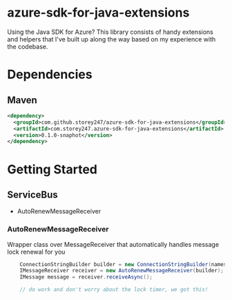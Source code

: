 # azure-sdk-for-java-extensions

Using the Java SDK for Azure? This library consists of handy extensions and helpers that I've built up along the way based on my experience with the codebase.

# Dependencies

## Maven

```xml
<dependency>
  <groupId>com.github.storey247/azure-sdk-for-java-extensions</groupId>
  <artifactId>com.storey247.azure-sdk-for-java-extensions</artifactId>
  <version>0.1.0-snaphot</version>
</dependency>
```

# Getting Started

## ServiceBus

- AutoRenewMessageReceiver

### AutoRenewMessageReceiver
Wrapper class over MessageReceiver that automatically handles message lock renewal for you

```java
    ConnectionStringBuilder builder = new ConnectionStringBuilder(namespaceConnectionString, endpoint);
    IMessageReceiver receiver = new AutoRenewMessageReceiver(builder);
    IMessage message = receiver.receiveAsync();

    // do work and don't worry about the lock timer, we got this!
```
